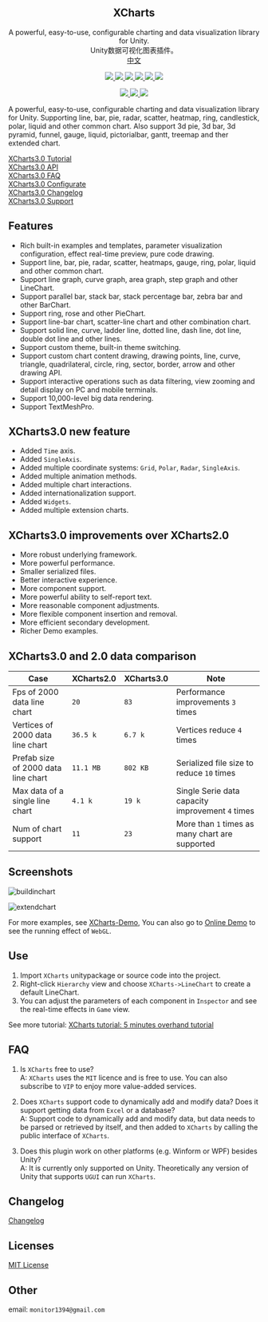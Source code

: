 <p align="center">
  <a href="">
    <img src="" alt="" width="" height="">
  </a>
</p>
<h2 align="center">XCharts</h3>
<p align="center">
  A powerful, easy-to-use, configurable charting and data visualization library for Unity.
  <br>
  Unity数据可视化图表插件。
  <br>
  <a href="https://github.com/XCharts-Team/XCharts">中文</a>
</p>
<p align="center">
  <a href="https://github.com/XCharts-Team/XCharts/blob/master/LICENSE">
    <img src="https://img.shields.io/github/license/XCharts-Team/XCharts">
  </a>
  <a href="https://github.com/XCharts-Team/XCharts/releases">
    <img src="https://img.shields.io/github/v/release/XCharts-Team/XCharts?include_prereleases">
  </a>
  <a href="">
    <img src="https://img.shields.io/github/repo-size/monitor1394/unity-ugui-xcharts">
  </a>
  <a href="">
    <img src="https://img.shields.io/github/languages/code-size/monitor1394/unity-ugui-xcharts">
  </a>
  <a href="">
    <img src="https://img.shields.io/badge/Unity-5.6+-green">
  </a>
  <a href="">
    <img src="https://img.shields.io/badge/TextMeshPro-YES-green">
  </a>
</p>
<p align="center">
  <a href="">
    <img src="https://img.shields.io/github/stars/XCharts-Team/XCharts?style=social">
  </a>
  <a href="">
    <img src="https://img.shields.io/github/forks/XCharts-Team/XCharts?style=social">
  </a>
  <a href="">
    <img src="https://img.shields.io/github/issues-closed/XCharts-Team/XCharts?color=green&label=%20%20%20%20issues&logoColor=green&style=social">
  </a>
</p>

A powerful, easy-to-use, configurable charting and data visualization library for Unity.  Supporting line, bar, pie, radar, scatter, heatmap, ring, candlestick, polar, liquid and other common chart. Also support 3d pie, 3d bar, 3d pyramid, funnel, gauge, liquid, pictorialbar, gantt, treemap and ther extended chart.

[XCharts3.0 Tutorial](XChartsTutorial01-EN.md)  
[XCharts3.0 API](XChartsAPI-EN.md)  
[XCharts3.0 FAQ](XChartsFAQ-EN.md)  
[XCharts3.0 Configurate](XChartsConfiguration-EN.md)  
[XCharts3.0 Changelog](CHANGELOG.md)  
[XCharts3.0 Support](SUPPORT.md)  

## Features

* Rich built-in examples and templates, parameter visualization configuration, effect real-time preview, pure code drawing.
* Support line, bar, pie, radar, scatter, heatmaps, gauge, ring, polar, liquid and other common chart.
* Support line graph, curve graph, area graph, step graph and other LineChart.
* Support parallel bar, stack bar, stack percentage bar, zebra bar and other BarChart.
* Support ring, rose and other PieChart.
* Support line-bar chart, scatter-line chart and other combination chart.
* Support solid line, curve, ladder line, dotted line, dash line, dot line, double dot line and other lines.
* Support custom theme, built-in theme switching.
* Support custom chart content drawing, drawing points, line, curve, triangle, quadrilateral, circle, ring, sector, border, arrow and other drawing API.
* Support interactive operations such as data filtering, view zooming and detail display on PC and mobile terminals.
* Support 10,000-level big data rendering.
* Support TextMeshPro.

## XCharts3.0 new feature

* Added `Time` axis.
* Added `SingleAxis`.
* Added multiple coordinate systems: `Grid`, `Polar`, `Radar`, `SingleAxis`.
* Added multiple animation methods.
* Added multiple chart interactions.
* Added internationalization support.
* Added `Widgets`.
* Added multiple extension charts.

## XCharts3.0 improvements over XCharts2.0

* More robust underlying framework.
* More powerful performance.
* Smaller serialized files.
* Better interactive experience.
* More component support.
* More powerful ability to self-report text.
* More reasonable component adjustments.
* More flexible component insertion and removal.
* More efficient secondary development.
* Richer Demo examples.

## XCharts3.0 and 2.0 data comparison

| Case | XCharts2.0 | XCharts3.0 | Note |
| -- | -- | -- | -- |
| Fps of 2000 data line chart | ` 20 ` | ` 83 ` |  Performance improvements `3` times |
| Vertices of 2000 data line chart  | ` 36.5 k ` | ` 6.7 k ` | Vertices reduce `4` times |
| Prefab size of 2000 data line chart | ` 11.1 MB ` | ` 802 KB ` | Serialized file size to reduce `10` times |
| Max data of a single line chart | ` 4.1 k ` | ` 19 k ` | Single Serie data capacity improvement `4` times |
| Num of chart support | ` 11 ` | ` 23 ` | More than `1` times as many chart are supported |

## Screenshots

![buildinchart](https://github.com/XCharts-Team/XCharts-Demo/blob/master/buildinchart.png)

![extendchart](https://github.com/XCharts-Team/XCharts-Demo/blob/master/extendchart.png)

For more examples, see [XCharts-Demo](https://github.com/XCharts-Team/XCharts-Demo), You can also go to [Online Demo](https://xcharts-team.github.io/demo/) to see the running effect of `WebGL`.

## Use

1. Import `XCharts` unitypackage or source code into the project.
2. Right-click `Hierarchy` view and choose `XCharts->LineChart` to create a default LineChart.
3. You can adjust the parameters of each component in `Inspector` and see the real-time effects in `Game` view.

See more tutorial: [XCharts tutorial: 5 minutes overhand tutorial](XChartsTutorial01-EN.md)

## FAQ

1. Is `XCharts` free to use?  
A: `XCharts` uses the `MIT` licence and is free to use. You can also subscribe to `VIP` to enjoy more value-added services.

2. Does `XCharts` support code to dynamically add and modify data? Does it support getting data from `Excel` or a database?  
A: Support code to dynamically add and modify data, but data needs to be parsed or retrieved by itself, and then added to `XCharts` by calling the public interface of `XCharts`.

3. Does this plugin work on other platforms (e.g. Winform or WPF) besides Unity?  
A: It is currently only supported on Unity. Theoretically any version of Unity that supports `UGUI` can run `XCharts`.

## Changelog

[Changelog](CHANGELOG.md)  

## Licenses

[MIT License](LICENSE.md)

## Other

email: `monitor1394@gmail.com`  
